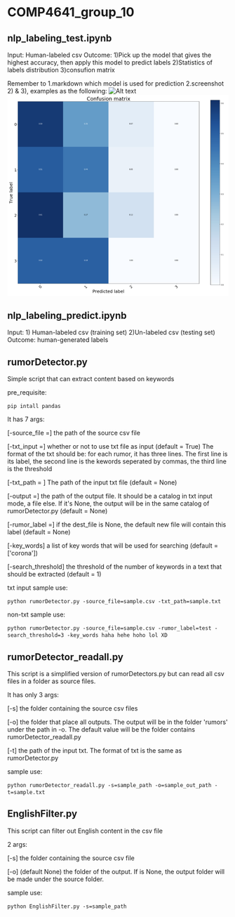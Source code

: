 # COMP4641_group_10

## nlp_labeling_test.ipynb
Input: Human-labeled csv
Outcome: 1)Pick up the model that gives the highest accuracy, then apply this model to predict labels 2)Statistics of labels distribution 3)consufion matrix

Remember to 
1.markdown which model is used for prediction
2.screenshot 2) & 3), examples as the following:
![Alt text](image/labels_distribution.png?raw=true "Title")
![Alt text](image/confusion_matrix.png?raw=true "Title")

## nlp_labeling_predict.ipynb
Input: 1) Human-labeled csv (training set) 2)Un-labeled csv (testing set)
Outcome: human-generated labels

## rumorDetector.py

Simple script that can extract content based on keywords

pre_requisite:
```
pip intall pandas
```

It has 7 args:

  [-source_file =] the path of the source csv file
  
  [-txt_input =] whether or not to use txt file as input (default = True) The format of the txt should be: for each rumor, it has three lines. The first line is its label, the second line is the kewords seperated by commas, the third line is the threshold
  
  [-txt_path = ] The path of the input txt file (default = None)
  
  [-output =] the path of the output file. It should be a catalog in txt input mode, a file else. If it's None, the output will be in the same catalog of rumorDetector.py (default = None)
  
  [-rumor_label =] if the dest_file is None, the default new file will contain this label (default = None)
  
  [-key_words] a list of key words that will be used for searching (default = ['corona'])
  
  [-search_threshold] the threshold of the number of keywords in a text that should be extracted (default = 1)
  
txt input sample use:

  ```
  python rumorDetector.py -source_file=sample.csv -txt_path=sample.txt
  ```

non-txt sample use:
  ```
  python rumorDetector.py -source_file=sample.csv -rumor_label=test -search_threshold=3 -key_words haha hehe hoho lol XD 
  ``` 

## rumorDetector_readall.py

This script is a simplified version of rumorDetectors.py but can read all csv files in a folder as source files.

It has only 3 args:

[-s] the folder containing the source csv files

[-o] the folder that place all outputs. The output will be in the folder 'rumors' under the path in -o. The default value will be the folder contains rumorDetector_readall.py

[-t] the path of the input txt. The format of txt is the same as rumorDetector.py

sample use:
```
python rumorDetector_readall.py -s=sample_path -o=sample_out_path -t=sample.txt
```

## EnglishFilter.py

This script can filter out English content in the csv file

2 args:

[-s] the folder containing the source csv file

[-o] (default None) the folder of the output. If is None, the output folder will be made under the source folder.

sample use:
```
python EnglishFilter.py -s=sample_path
```
